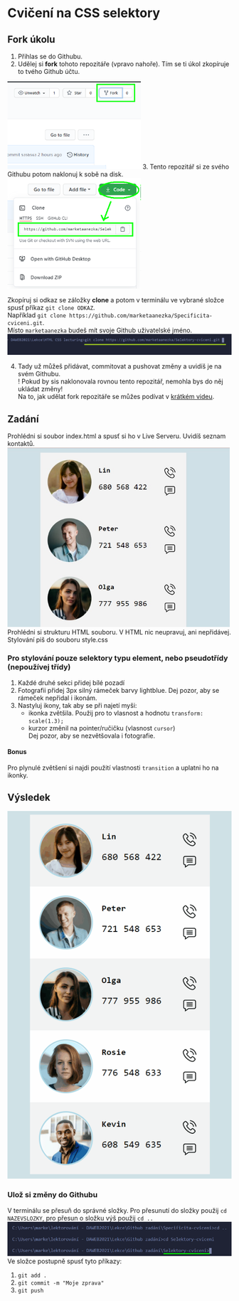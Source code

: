# Cvičení na CSS selektory

## Fork úkolu

1. Přihlas se do Githubu.
2. Udělej si **fork** tohoto repozitáře (vpravo nahoře). Tím se ti úkol zkopíruje to tvého Github účtu.  
<img src="git/fork.png" alt="fork" width="300px" /> 
3. Tento repozitář si ze svého Githubu potom naklonuj k sobě na disk.
<img src="git/clone.png" alt="clone" width="300px" /> 

Zkopíruj si odkaz se záložky **clone** a potom v terminálu ve vybrané složce spusť příkaz `git clone ODKAZ`.   
Například `git clone https://github.com/marketaanezka/Specificita-cviceni.git`.   
Místo `marketaanezka` budeš mít svoje Github uživatelské jméno.   
<img src="git/gitclone.png" alt="gitclone" width="700px" />  

4. Tady už můžeš přidávat, commitovat a pushovat změny a uvidíš je na svém Githubu.   
! Pokud by sis naklonovala rovnou tento repozitář, nemohla bys do něj ukládat změny!   
Na to, jak udělat fork repozitáře se můžes podívat v [krátkém videu](https://youtu.be/K7rE3jRCjD4).   
## Zadání   
Prohlédni si soubor index.html a spusť si ho v Live Serveru. Uvidíš seznam kontaktů.   
<img src="selektory_zadani.jpg" alt="Selektory zadani" width="500px" />    
Prohlédni si strukturu HTML souboru. V HTML nic neupravuj, ani nepřidávej. Stylování piš do souboru style.css  

### Pro stylování pouze selektory typu element, nebo pseudotřídy (nepoužívej třídy)   
1. Každé druhé sekci přidej bílé pozadí    
2. Fotografii přidej 3px silný rámeček barvy lightblue. Dej pozor, aby se rámeček nepřidal i ikonám.     
3. Nastyluj ikony, tak aby se při najetí myši:   
    - ikonka zvětšila. Použij pro to vlasnost a hodnotu `transform: scale(1.3);`   
    - kurzor změnil na pointer/ručičku (vlasnost `cursor`)  
Dej pozor, aby se nezvětšovala i fotografie.   
#### Bonus    
Pro plynulé zvětšení si najdi použití vlastnosti `transition` a uplatni ho na ikonky.     

## Výsledek      
![Selektory_vysledek](selektory_result.gif)     

### Ulož si změny do Githubu     
V terminálu se přesuň do správné složky. Pro přesunutí do složky použij  `cd NAZEVSLOZKY`, pro přesun o složku výš použij `cd ..`   
<img src="git/folder.png" alt="folder" width="700px" />    
Ve složce postupně spusť tyto příkazy:    

1. `git add .`
2. `git commit -m "Moje zprava"`
3. `git push`
